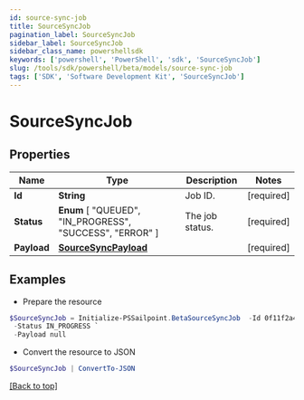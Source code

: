 ```yaml
---
id: source-sync-job
title: SourceSyncJob
pagination_label: SourceSyncJob
sidebar_label: SourceSyncJob
sidebar_class_name: powershellsdk
keywords: ['powershell', 'PowerShell', 'sdk', 'SourceSyncJob'] 
slug: /tools/sdk/powershell/beta/models/source-sync-job
tags: ['SDK', 'Software Development Kit', 'SourceSyncJob']
---
```



# SourceSyncJob

## Properties

Name | Type | Description | Notes
------------ | ------------- | ------------- | -------------
**Id** |  **String** | Job ID. | [required]
**Status** |   **Enum** [  "QUEUED",    "IN_PROGRESS",    "SUCCESS",    "ERROR" ] | The job status. | [required]
**Payload** |  [**SourceSyncPayload**](source-sync-payload) |  | [required]

## Examples

- Prepare the resource
```powershell
$SourceSyncJob = Initialize-PSSailpoint.BetaSourceSyncJob  -Id 0f11f2a4-7c94-4bf3-a2bd-742580fe3bde `
 -Status IN_PROGRESS `
 -Payload null
```

- Convert the resource to JSON
```powershell
$SourceSyncJob | ConvertTo-JSON
```


[[Back to top]](#) 

